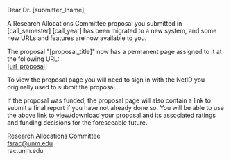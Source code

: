 Dear Dr. [submitter_lname],

A Research Allocations Committee proposal you submitted in [call_semester] [call_year] has been migrated to a new system, and some new URLs and features are now available to you.

The proposal "[proposal_title]" now has a permanent page assigned to it at the following URL:  
[[url_proposal]]([url_proposal])

To view the proposal page you will need to sign in with the NetID you originally used to submit the proposal.

If the proposal was funded, the proposal page will also contain a link to submit a final report if you have not already done so. You will be able to use the above link to view/download your proposal and its associated ratings and funding decisions for the foreseeable future.

Research Allocations Committee  
fsrac@unm.edu  
rac.unm.edu

